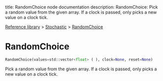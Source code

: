 title: RandomChoice node documentation
description: RandomChoice: Pick a random value from the given array. If a clock is passed, only picks a new value on a clock tick.

[Reference library](../../index.md) > [Stochastic](../index.md) > [RandomChoice](index.md)

# RandomChoice

```python
RandomChoice(values=std::vector<float> ( ), clock=None, reset=None)
```

Pick a random value from the given array. If a clock is passed, only picks a new value on a clock tick.

